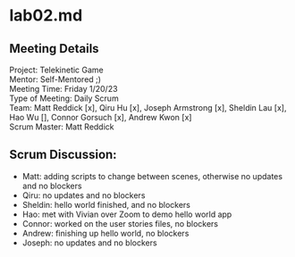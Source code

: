 # lab02.md

## Meeting Details  

Project: Telekinetic Game   
Mentor: Self-Mentored ;)  
Meeting Time: Friday 1/20/23  
Type of Meeting: Daily Scrum  
Team: Matt Reddick [x], Qiru Hu [x], Joseph Armstrong [x], Sheldin Lau [x], Hao Wu [], Connor Gorsuch [x], Andrew Kwon [x]  
Scrum Master: Matt Reddick  

## Scrum Discussion:

- Matt: adding scripts to change between scenes, otherwise no updates and no blockers
- Qiru: no updates and no blockers
- Sheldin: hello world finished, and no blockers
- Hao: met with Vivian over Zoom to demo hello world app
- Connor: worked on the user stories files, no blockers
- Andrew: finishing up hello world, no blockers
- Joseph: no updates and no blockers
